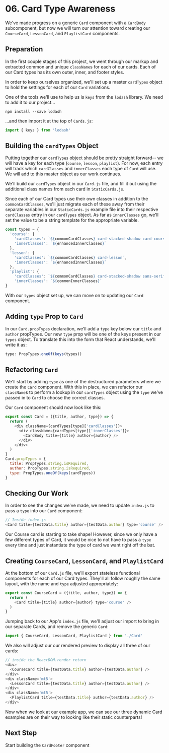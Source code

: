 # 06. Card Type Awareness
We've made progress on a generic `Card` component with a `CardBody` subcomponent, but now we will turn our attention toward creating our `CourseCard`, `LessonCard`, and `PlaylistCard` components.

## Preparation
In the first couple stages of this project, we went through our markup and extracted common and unique `className`s for each of our cards. Each of our Card types has its own outer, inner, and footer styles.

In order to keep ourselves organized, we'll set up a master `cardTypes` object to hold the settings for each of our `Card` variations.

One of the tools we'll use to help us is `keys` from the `lodash` library. We need to add it to our project...

```
npm install --save lodash
```

...and then import it at the top of `Cards.js`:

```javascript
import { keys } from 'lodash'
```

## Building the `cardTypes` Object
Putting together our `cardTypes` object should be pretty straight forward-- we will have a key for each type (`course`, `lesson`, `playlist`). For now, each entry will track which `cardClasses` and `innerClasses` each type of `Card` will use. We will add to this master object as our work continues.

We'll build our `cardTypes` object in our `Card.js` file, and fill it out using the additional class names from each card in `StaticCards.js`.

Since each of our Card types use their own classes in addition to the `commonCardClasses`, we'll just migrate each of these away from their separate variables in our `StaticCards.js` example file into their respective `cardClasses` entry in our `cardTypes` object. As far as `innerClasses` go, we'll set the value to be a string template for the appropriate variable. 

```javascript
const types = {
  'course': {
    'cardClasses': `${commonCardClasses} card-stacked-shadow card-course`,
    'innerClasses': `${enhancedInnerClasses}`
  },
  'lesson': {
    'cardClasses': `${commonCardClasses} card-lesson`,
    'innerClasses': `${enhancedInnerClasses}`
  },
  'playlist': {
    'cardClasses': `${commonCardClasses} card-stacked-shadow sans-serif card-playlist`,
    'innerClasses': `${commonInnerClasses}`
}
```

With our `types` object set up, we can move on to updating our `Card` component.

## Adding `type` Prop to `Card`
In our `Card.propTypes` declaration, we'll add a `type` key below our `title` and `author` propTypes. Our new `type` prop will be one of the keys present in our `types` object. To translate this into the form that React understands, we'll write it as:

```javascript
type: PropTypes.oneOf(keys(types))
```

## Refactoring `Card`
We'll start by adding `type` as one of the destructured parameters where we create the `Card` component. With this in place, we can refactor our `className`s to perform a lookup in our `cardTypes` object using the `type` we've passed in to `Card` to choose the correct classes.

Our `Card` component should now look like this:
```javascript
export const Card = ({title, author, type}) => {
  return (
    <div className={cardTypes[type]['cardClasses']}> 
      <div className={cardTypes[type]['innerClasses']}>
        <CardBody title={title} author={author} />
      </div>
    </div>
  )
}
Card.propTypes = {
  title: PropTypes.string.isRequired,
  author: PropTypes.string.isRequired,
  type: PropTypes.oneOf(keys(cardTypes))
}
```

## Checking Our Work
In order to see the changes we've made, we need to update `index.js` to pass a `type` into our `Card` component:

```javascript
// Inside index.js
<Card title={testData.title} author={testData.author} type='course' />
```

Our Course card is starting to take shape! However, since we only have a few different types of Card, it would be nice to not have to pass a `type` every time and just instantiate the type of card we want right off the bat.

## Creating `CourseCard`, `LessonCard`, and `PlaylistCard`
At the bottom of our `Card.js` file, we'll export stateless functional components for each of our Card types. They'll all follow roughly the same layout, with the name and `type` adjusted appropriately:
```javascript
export const CourseCard = ({title, author, type}) => {
  return (
    <Card title={title} author={author} type='course' />
  )
}
```

Jumping back to our App's `index.js` file, we'll adjust our import to bring in our separate Cards, and remove the generic `Card`:
```javascript
import { CourseCard, LessonCard, PlaylistCard } from './Card'
```

We also will adjust our our rendered preview to display all three of our cards:

```javascript
// inside the ReactDOM.render return
<div>
  <CourseCard title={testData.title} author={testData.author} />
</div>
<div className='mt5'>
  <LessonCard title={testData.title} author={testData.author} />
</div>
<div className='mt5'>
  <PlaylistCard title={testData.title} author={testData.author} />
</div>
```

Now when we look at our example app, we can see our three dynamic Card examples are on their way to looking like their static counterparts!

## Next Step
Start building the `CardFooter` component
